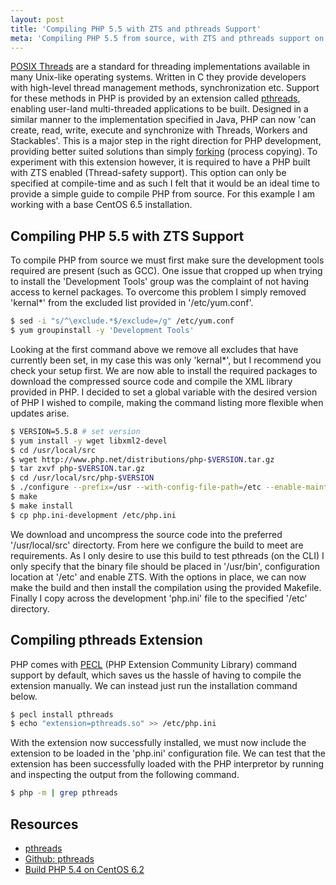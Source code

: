 ```yaml
---
layout: post
title: 'Compiling PHP 5.5 with ZTS and pthreads Support'
meta: 'Compiling PHP 5.5 from source, with ZTS and pthreads support on CentOS 6.5'
---
```


[POSIX Threads](http://en.wikipedia.org/wiki/POSIX_Threads) are a standard for threading implementations available in many Unix-like operating systems.
Written in C they provide developers with high-level thread management methods, synchronization etc. <!--more-->
Support for these methods in PHP is provided by an extension called [pthreads](http://pthreads.org/), enabling user-land multi-threaded applications to be built.
Designed in a similar manner to the implementation specified in Java, PHP can now 'can create, read, write, execute and synchronize with Threads, Workers and Stackables'.
This is a major step in the right direction for PHP development, providing better suited solutions than simply [forking](<http://en.wikipedia.org/wiki/Fork_(system_call)>) (process copying).
To experiment with this extension however, it is required to have a PHP built with ZTS enabled (Thread-safety support).
This option can only be specified at compile-time and as such I felt that it would be an ideal time to provide a simple guide to compile PHP from source.
For this example I am working with a base CentOS 6.5 installation.

## Compiling PHP 5.5 with ZTS Support

To compile PHP from source we must first make sure the development tools required are present (such as GCC).
One issue that cropped up when trying to install the 'Development Tools' group was the complaint of not having access to kernel packages.
To overcome this problem I simply removed 'kernal\*' from the excluded list provided in '/etc/yum.conf'.

```bash
$ sed -i "s/^\exclude.*$/exclude=/g" /etc/yum.conf
$ yum groupinstall -y 'Development Tools'
```

Looking at the first command above we remove all excludes that have currently been set, in my case this was only 'kernal\*', but I recommend you check your setup first.
We are now able to install the required packages to download the compressed source code and compile the XML library provided in PHP.
I decided to set a global variable with the desired version of PHP I wished to compile, making the command listing more flexible when updates arise.

```bash
$ VERSION=5.5.8 # set version
$ yum install -y wget libxml2-devel
$ cd /usr/local/src
$ wget http://www.php.net/distributions/php-$VERSION.tar.gz
$ tar zxvf php-$VERSION.tar.gz
$ cd /usr/local/src/php-$VERSION
$ ./configure --prefix=/usr --with-config-file-path=/etc --enable-maintainer-zts
$ make
$ make install
$ cp php.ini-development /etc/php.ini
```

We download and uncompress the source code into the preferred '/usr/local/src' directorty.
From here we configure the build to meet are requirements.
As I only desire to use this build to test pthreads (on the CLI) I only specify that the binary file should be placed in '/usr/bin', configuration location at '/etc' and enable ZTS.
With the options in place, we can now make the build and then install the compilation using the provided Makefile.
Finally I copy across the development 'php.ini' file to the specified '/etc' directory.

## Compiling pthreads Extension

PHP comes with [PECL](http://pecl.php.net/) (PHP Extension Community Library) command support by default, which saves us the hassle of having to compile the extension manually.
We can instead just run the installation command below.

```bash
$ pecl install pthreads
$ echo "extension=pthreads.so" >> /etc/php.ini
```

With the extension now successfully installed, we must now include the extension to be loaded in the 'php.ini' configuration file.
We can test that the extension has been successfully loaded with the PHP interpretor by running and inspecting the output from the following command.

```bash
$ php -m | grep pthreads
```

## Resources

- [pthreads](http://docs.php.net/manual/en/book.pthreads.php)
- [Github: pthreads](https://github.com/krakjoe/pthreads)
- [Build PHP 5.4 on CentOS 6.2](http://benramsey.com/blog/2012/03/build-php-54-on-centos-62/)
